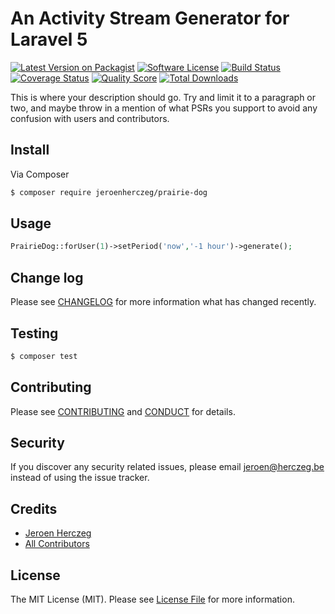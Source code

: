 # An Activity Stream Generator for Laravel 5

[![Latest Version on Packagist][ico-version]][link-packagist]
[![Software License][ico-license]](LICENSE.md)
[![Build Status][ico-travis]][link-travis]
[![Coverage Status][ico-scrutinizer]][link-scrutinizer]
[![Quality Score][ico-code-quality]][link-code-quality]
[![Total Downloads][ico-downloads]][link-downloads]

This is where your description should go. Try and limit it to a paragraph or two, and maybe throw in a mention of what
PSRs you support to avoid any confusion with users and contributors.

## Install

Via Composer

``` bash
$ composer require jeroenherczeg/prairie-dog
```

## Usage

``` php
PrairieDog::forUser(1)->setPeriod('now','-1 hour')->generate();
```

## Change log

Please see [CHANGELOG](CHANGELOG.md) for more information what has changed recently.

## Testing

``` bash
$ composer test
```

## Contributing

Please see [CONTRIBUTING](CONTRIBUTING.md) and [CONDUCT](CONDUCT.md) for details.

## Security

If you discover any security related issues, please email jeroen@herczeg.be instead of using the issue tracker.

## Credits

- [Jeroen Herczeg][link-author]
- [All Contributors][link-contributors]

## License

The MIT License (MIT). Please see [License File](LICENSE.md) for more information.

[ico-version]: https://img.shields.io/packagist/v/jeroenherczeg/prairie-dog.svg?style=flat-square
[ico-license]: https://img.shields.io/badge/license-MIT-brightgreen.svg?style=flat-square
[ico-travis]: https://img.shields.io/travis/jeroenherczeg/prairie-dog/master.svg?style=flat-square
[ico-scrutinizer]: https://img.shields.io/scrutinizer/coverage/g/jeroenherczeg/prairie-dog.svg?style=flat-square
[ico-code-quality]: https://img.shields.io/scrutinizer/g/jeroenherczeg/prairie-dog.svg?style=flat-square
[ico-downloads]: https://img.shields.io/packagist/dt/jeroenherczeg/prairie-dog.svg?style=flat-square

[link-packagist]: https://packagist.org/packages/jeroenherczeg/prairie-dog
[link-travis]: https://travis-ci.org/jeroenherczeg/prairie-dog
[link-scrutinizer]: https://scrutinizer-ci.com/g/jeroenherczeg/prairie-dog/code-structure
[link-code-quality]: https://scrutinizer-ci.com/g/jeroenherczeg/prairie-dog
[link-downloads]: https://packagist.org/packages/jeroenherczeg/prairie-dog
[link-author]: https://github.com/jeroenherczeg
[link-contributors]: ../../contributors
